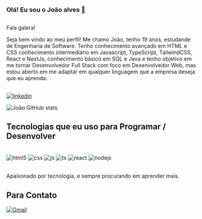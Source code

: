 ### Olá! Eu sou o João alves 👋

##
Fala galera!

Seja bem vindo ao meu perfil! Me chamo João, tenho 19 anos, estudande de Engenharia de Software. Tenho conhecimento avançado em HTML e CSS conhecimento intermediário em Javascript, TypeScript, TailwindCSS, React e NextJs, conhecimento básico em SQL e  Java e tenho objetivo em me tornar Desenvolvedor Full Stack com foco em Desenvolvedor Web, mas estou aberto em me adaptar em qualquer linguagem que a empresa deseja que eu aprenda.
##

[![linkedin](https://img.shields.io/badge/LinkedIn-0077B5?style=for-the-badge&logo=linkedin&logoColor=white)](https://www.linkedin.com/in/jo%C3%A3o-victor-a-262788275/)

![João GitHub stats](https://github-readme-stats.vercel.app/api?username=joaoAlves77&show_icons=true&theme=radical)

## Tecnologias que eu uso para Programar / Desenvolver

<div style="display: inline_block"><br/>
  <img align="center" alt="html5" src="https://img.shields.io/badge/HTML5-E34F26?style=for-the-badge&logo=html5&logoColor=white" ?/>
   <img align="center" alt="css" src="https://img.shields.io/badge/CSS3-1572B6?style=for-the-badge&logo=css3&logoColor=white" ?/>
   <img align="center" alt="js" src="https://img.shields.io/badge/JavaScript-F7DF1E?style=for-the-badge&logo=javascript&logoColor=black" ?/>
   <img align="center" alt="ts" src="https://img.shields.io/badge/TypeScript-007ACC?style=for-the-badge&logo=typescript&logoColor=white" ?/>
   <img align="center" alt="react" src="https://img.shields.io/badge/React-20232A?style=for-the-badge&logo=react&logoColor=61DAFB" ?/>
   <img align="center" alt="nodejs" src="https://img.shields.io/badge/Node.js-43853D?style=for-the-badge&logo=node.js&logoColor=white" ?/>
</div><br/>

Apaixonado por tecnologia, e sempre procurando em aprender mais.

##
## Para Contato
[![Gmail](https://img.shields.io/badge/Gmail-D14836?style=for-the-badge&logo=gmail&logoColor=white)](https://mail.google.com/mail/u/0/?tab=rm&ogbl#inbox)
